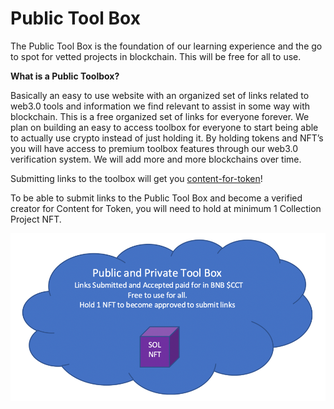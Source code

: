 # Public Tool Box

The Public Tool Box is the foundation of our learning experience and the go to spot for vetted projects in blockchain. This will be free for all to use.&#x20;

**What is a Public Toolbox?**

Basically an easy to use website with an organized set of links related to web3.0 tools and information we find relevant to assist in some way with blockchain. This is a free organized set of links for everyone forever. We plan on building an easy to access toolbox for everyone to start being able to actually use crypto instead of just holding it. By holding tokens and NFT’s you will have access to premium toolbox features through our web3.0 verification system. We will add more and more blockchains over time.

Submitting links to the toolbox will get you [content-for-token](../../content-for-token/ "mention")!

To be able to submit links to the Public Tool Box and become a verified creator for Content for Token, you will need to hold at minimum 1 Collection Project NFT.

![](../../../.gitbook/assets/4554Picture1.png)

